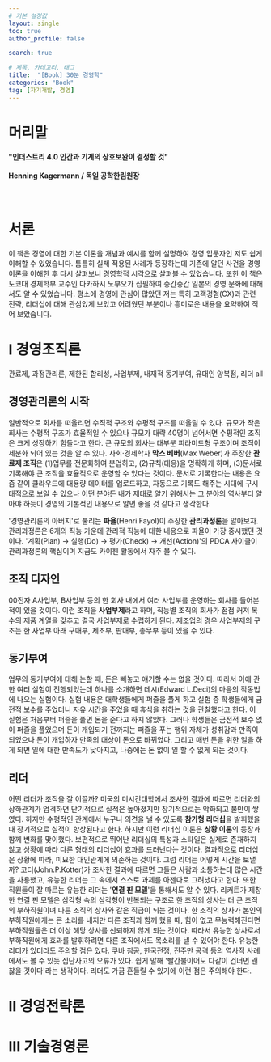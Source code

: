 ```yaml
---
# 기본 설정값
layout: single
toc: true
author_profile: false

search: true

# 제목, 카테고리, 태그
title:  "[Book] 30분 경영학"
categories: "Book"
tag: [자기개발, 경영]
---
```


# 머리말
<div class="notice--success">
<h4>"인더스트리 4.0 인간과 기계의 상호보완이 결정할 것"<br/><br/>
Henning Kagermann / 독일 공학한림원장</h4>
</div>
<br/>

# 서론
이 책은 경영에 대한 기본 이론을 개념과 예시를 함께 설명하여 경영 입문자인 저도 쉽게 이해할 수 있었습니다. 틈틈히 실제 적용된 사례가 등장하는데 기존에 알던 사건을 경영 이론을 이해한 후 다시 살펴보니 경영학적 시각으로 살펴볼 수 있었습니다. 또한 이 책은 도쿄대 경제학부 교수인 다카하시 노부오가 
집필하여 중간중간 일본의 경영 문화에 대해서도 알 수 있었습니다.
평소에 경영에 관심이 많았던 저는 특히 고객경험(CX)과 관련 전략, 리더십에 대해 관심있게 보았고 어려웠던 부분이나 흥미로운 내용을 요약하여 적어 보았습니다.

# I 경영조직론
관료제, 과정관리론, 제한된 합리성, 사업부제, 내재적 동기부여, 유대인 양복점, 리더 all

## 경영관리론의 시작
일반적으로 회사를 떠올리면 수직적 구조와 수평적 구조를 떠올릴 수 있다.
규모가 작은 회사는 수평적 구조가 효율적일 수 있으나 규모가 대략 40명이 넘어서면 수평적인 조직은 크게 성장하기 힘들다고 한다. 큰 규모의 회사는 대부분 피라미드형 구조이며 조직이 세분화 되어 있는 것을 알 수 있다. 사회·경제학자 **막스 베버**(Max Weber)가 주장한 **관료제 조직**은 (1)업무를 전문화하여 분업하고, (2)규칙(대응)을 명확하게 하며, (3)문서로 기록해야 큰 조직을 효율적으로 운영할 수 있다는 것이다.
문서로 기록한다는 내용은 요즘 같이 클라우드에 대용량 데이터를 업로드하고, 자동으로 기록도 해주는 시대에 구시대적으로 보일 수 있으나 어떤 분야든 내가 제대로 알기 위해서는 그 분야의 역사부터 알아야 하듯이 경영의 기본적인 내용으로 알면 좋을 것 같다고 생각한다.

'경영관리론의 아버지'로 불리는 **파욜**(Henri Fayol)이 주장한 **관리과정론**을 알아보자.
관리과정론은 6개의 직능 가운데 관리적 직능에 대한 내용으로 파욜이 가장 중시했던 것이다.
'계획(Plan) → 실행(Do) → 평가(Check) → 개선(Action)'의 PDCA 사이클이 관리과정론의 핵심이며 지금도 카이젠 활동에서 자주 볼 수 있다.

## 조직 디자인
00전자 A사업부, B사업부 등의 한 회사 내에서 여러 사업부를 운영하는 회사를 들어본 적이 있을 것이다.
이런 조직을 **사업부제**라고 하며, 직능별 조직의 회사가 점점 커져 복수의 제품 계열을 갖추고 결국 사업부제로 수렵하게 된다.
제조업의 경우 사업부제의 구조는 한 사업부 아래 구매부, 제조부, 판매부, 총무부 등이 있을 수 있다.

## 동기부여
업무의 동기부여에 대해 논할 때, 돈은 빼놓고 얘기할 수는 없을 것이다.
따라서 이에 관한 여러 실험이 진행되었는데 하나를 소개하면 데시(Edward L.Deci)의 마음의 작동법에 나오는 실험이다.
실험 내용은 대학생들에게 퍼즐을 풀게 하고 실험 중 학생들에게 금전적 보수를 주었더니 자유 시간을 주었을 때 휴식을 취하는 것을 관찰했다고 한다.
이 실험은 처음부터 퍼즐을 풀면 돈을 준다고 하지 않았다. 그러나 학생들은 금전적 보수 없이 퍼즐을 풀었으며 돈이 개입되기 전까지는 퍼즐을 푸는 행위 자체가 성취감과 만족이 되었으나 돈이 개입하자 만족의 대상이 돈으로 바뀌었다. 그리고 매번 돈을 위한 일을 하게 되면 일에 대한 만족도가 낮아지고, 나중에는 돈 없이 일 할 수 없게 되는 것이다.

## 리더
어떤 리더가 조직을 잘 이끌까? 미국의 미시간대학에서 조사한 결과에 따르면 리더와의 상하관계가 엄격하면 단기적으로 실적은 높아졌지만 장기적으로는 악화되고 불만이 쌓였다. 하지만 수평적인 관계에서 누구나 의견을 낼 수 있도록 **참가형 리더십**을 발휘했을 때 장기적으로 실적이 향상된다고 한다.
하지만 이런 리더십 이론은 **상황 이론**의 등장과 함께 변화를 맞이했다. 보편적으로 뛰어난 리더십의 특성과 스타일은 실제로 존재하지 않고 상황에 따라 다른 형태의 리더십이 효과를 드러낸다는 것이다.
결과적으로 리더십은 상황에 따라, 미묘한 대인관계에 의존하는 것이다.
그럼 리더는 어떻게 시간을 보낼까? 코터(John.P.Kotter)가 조사한 결과에 따르면 그들은 사람과 소통하는데 많은 시간을 사용했고, 유능한 리더는 그 속에서 스스로 과제를 아젠다로 그려냈다고 한다. 
또한 직원들이 잘 따르는 유능한 리더는 '**연결 핀 모델**'을 통해서도 알 수 있다.
리커트가 제창한 연결 핀 모델은 삼각형 속의 삼각형이 반복되는 구조로 한 조직의 상사는 더 큰 조직의 부하직원이며 다른 조직의 상사와 같은 직급이 되는 것이다.
한 조직의 상사가 본인의 부하직원에게는 큰 소리를 내지만 다른 조직과 함께 했을 때, 힘이 없고 무능력해진다면 부하직원들은 더 이상 해당 상사를 신뢰하지 않게 되는 것이다.
따라서 유능한 상사로서 부하직원에게 효과를 발휘하려면 다른 조직에서도 목소리를 낼 수 있어야 한다.
유능한 리더가 있더라도 주의할 점은 있다. 쿠바 침공, 한국전쟁, 진주만 공격 등의 역사적 사례에서도 볼 수 있듯 집단사고의 오류가 있다. 쉽게 말해 '빨간불이어도 다같이 건너면 괜찮을 것이다'라는 생각이다.
리더도 가끔 흔들릴 수 있기에 이런 점은 주의해야 한다.


# II 경영전략론




# III 기술경영론

